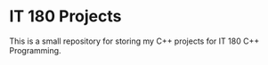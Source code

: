 # IT 180 Projects
This is a small repository for storing my C++ projects for IT 180 C++ Programming.
